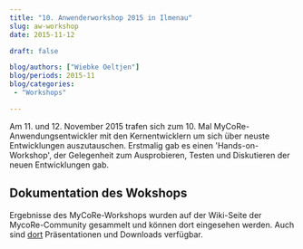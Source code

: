 ```yaml
---
title: "10. Anwenderworkshop 2015 in Ilmenau"
slug: aw-workshop
date: 2015-11-12

draft: false

blog/authors: ["Wiebke Oeltjen"]
blog/periods: 2015-11
blog/categories:
 - "Workshops"

---
```


<p>
  Am 11. und 12. November 2015 trafen sich zum 10. Mal MyCoRe-Anwendungsentwickler mit den Kernentwicklern um sich über
  neuste Entwicklungen auszutauschen. Erstmalig gab es einen 'Hands-on-Workshop', der Gelegenheit zum Ausprobieren, Testen und Diskutieren der neuen Entwicklungen gab.  
</p>
<!--more-->
<div>
  <h2>Dokumentation des Wokshops</h2>
  <p>
  Ergebnisse des MyCoRe-Workshops wurden auf der Wiki-Seite der MycoRe-Community gesammelt und können dort eingesehen werden. Auch sind <a href="https://cmswiki.rrz.uni-hamburg.de/hummel/MyCoRe/Organisation/AnwenderWorkshop2015">dort</a> Präsentationen und Downloads verfügbar.
  </p>
</div>
